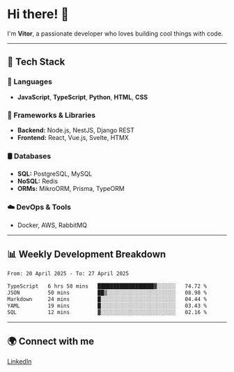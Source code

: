 
# Hi there! 👋

I'm **Vitor**, a passionate developer who loves building cool things with code.

---
## 🔧 Tech Stack

### 📌 Languages
- **JavaScript**, **TypeScript**, **Python**, **HTML**, **CSS**

### 🚀 Frameworks & Libraries
- **Backend:** Node.js, NestJS, Django REST
- **Frontend:** React, Vue.js, Svelte, HTMX

### 🛢️ Databases
- **SQL:** PostgreSQL, MySQL
- **NoSQL:** Redis
- **ORMs:** MikroORM, Prisma, TypeORM

### ☁️ DevOps & Tools
- Docker, AWS, RabbitMQ

---
## 📊 Weekly Development Breakdown

<!--START_SECTION:waka-->

```txt
From: 20 April 2025 - To: 27 April 2025

TypeScript   6 hrs 58 mins   ██████████████████▓░░░░░░   74.72 %
JSON         50 mins         ██▒░░░░░░░░░░░░░░░░░░░░░░   08.98 %
Markdown     24 mins         █░░░░░░░░░░░░░░░░░░░░░░░░   04.44 %
YAML         19 mins         █░░░░░░░░░░░░░░░░░░░░░░░░   03.43 %
SQL          12 mins         ▓░░░░░░░░░░░░░░░░░░░░░░░░   02.16 %
```

<!--END_SECTION:waka-->

---
## 🌍 Connect with me
[LinkedIn](https://www.linkedin.com/in/vitorlc)
